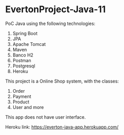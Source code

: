 # EvertonProject-Java-11

PoC Java using the following technologies:
1. Spring Boot
2. JPA
3. Apache Tomcat
4. Maven
5. Banco H2
6. Postman
7. Postgresql
8. Heroku

This project is a Online Shop system, with the classes:
1. Order
2. Payment
3. Product
4. User
and more

This app does not have user interface.

Heroku link: https://everton-java-app.herokuapp.com/
